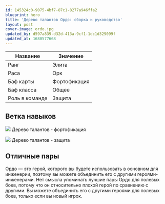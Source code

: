 ```yaml
---
id: 145324c0-9075-4bf7-87c1-8277a946ffa2
blueprint: hero
title: 'Дерево талантов Ордо: сборка и руководство'
layout: post
cover-image: ordo.jpg
updated_by: d597a839-d32d-413a-9cf1-1dc1d329099f
updated_at: 1680577668
---
```

Название  | Значение
------------- | -------------
Ранг  | Элита
Раса  | Орк
Баф карты  | Фортофикация
Баф класса | Общее
Роль в команде | Защита

## Ветка навыков

![](https://callofdragonsguides.com/wp-content/uploads/2022/08/Ordo-Engineering-Talent-Tree-1-1008x630.jpg)
Дерево талантов - фортофикация

![](https://callofdragonsguides.com/wp-content/uploads/2022/08/Ordo-Tank-Talent-Tree-1008x630.jpg)
Дерево талантов - защита

## Отличные пары

Ордо — это герой, которого вы будете использовать в основном для инженерии, поэтому вы можете объединить его с другими героями-инженерами. Нет смысла упоминать лучшие пары Ордо для полевых боев, потому что он относительно плохой герой по сравнению с другими. Вы можете объединить его с другими героями для полевых боев, только если вы новый игрок.